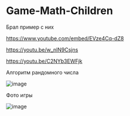 # Game-Math-Children

Брал пример с них 

https://www.youtube.com/embed/EVze4Cq-dZ8

https://youtu.be/w_nlN9Csjns

https://youtu.be/C2NYb3EWFjk

Алгоритм рандомного числа



![image](https://user-images.githubusercontent.com/103760832/192648641-9d47c27a-d621-4cfe-adb6-3b3db0f12f55.png)


Фото игры



![image](https://user-images.githubusercontent.com/103760832/192648899-8cc1dd58-5ca7-4789-a0cd-de03042afa8f.png)

